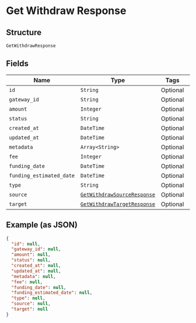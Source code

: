 
# Get Withdraw Response

## Structure

`GetWithdrawResponse`

## Fields

| Name | Type | Tags | Description |
|  --- | --- | --- | --- |
| `id` | `String` | Optional | - |
| `gateway_id` | `String` | Optional | - |
| `amount` | `Integer` | Optional | - |
| `status` | `String` | Optional | - |
| `created_at` | `DateTime` | Optional | - |
| `updated_at` | `DateTime` | Optional | - |
| `metadata` | `Array<String>` | Optional | - |
| `fee` | `Integer` | Optional | - |
| `funding_date` | `DateTime` | Optional | - |
| `funding_estimated_date` | `DateTime` | Optional | - |
| `type` | `String` | Optional | - |
| `source` | [`GetWithdrawSourceResponse`](../../doc/models/get-withdraw-source-response.md) | Optional | - |
| `target` | [`GetWithdrawTargetResponse`](../../doc/models/get-withdraw-target-response.md) | Optional | - |

## Example (as JSON)

```json
{
  "id": null,
  "gateway_id": null,
  "amount": null,
  "status": null,
  "created_at": null,
  "updated_at": null,
  "metadata": null,
  "fee": null,
  "funding_date": null,
  "funding_estimated_date": null,
  "type": null,
  "source": null,
  "target": null
}
```

